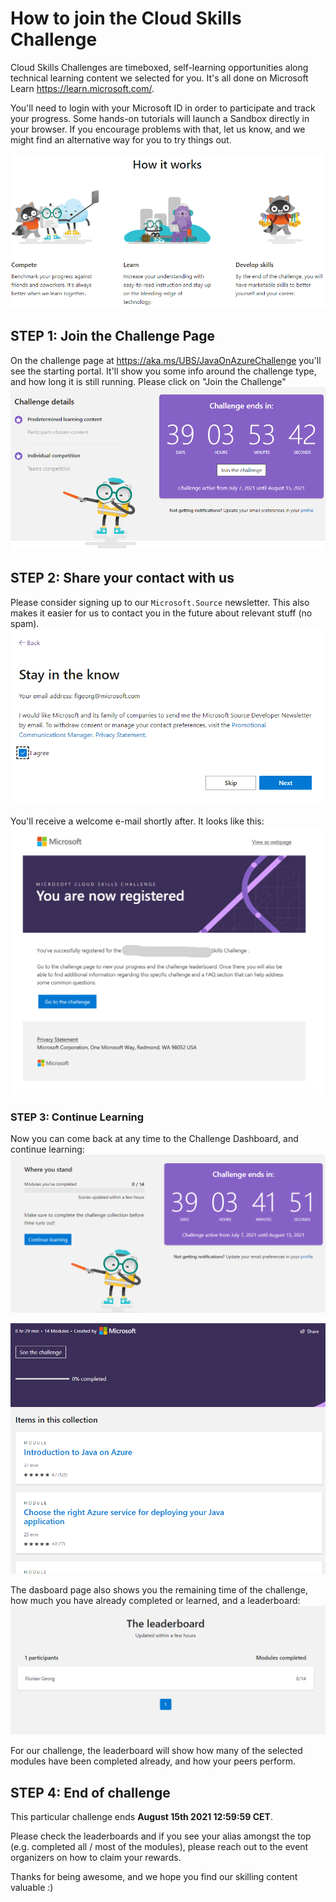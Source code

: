 # How to join the Cloud Skills Challenge

Cloud Skills Challenges are timeboxed, self-learning opportunities
along technical learning content we selected for you. 
It's all done on Microsoft Learn https://learn.microsoft.com/.

You'll need to login with your Microsoft ID in order to participate and track your progress.
Some hands-on tutorials will launch a Sandbox directly in your browser. If you encourage problems with that, let us know, and we might find an alternative way for you to try things out.

![](./img/csc_how_it_works.png)

## STEP 1: Join the Challenge Page
On the challenge page at https://aka.ms/UBS/JavaOnAzureChallenge
you'll see the starting portal. It'll show you some info around the challenge type, and how long it is still running. 
Please click on "Join the Challenge"
![](./img/csc_join_challenge.png)

## STEP 2: Share your contact with us
Please consider signing up to our ``Microsoft.Source`` newsletter.
This also makes it easier for us to contact you in the future about relevant stuff (no spam).
![](./img/csc_join_subscribe_newsletter.png)

You'll receive a welcome e-mail shortly after. It looks like this:
![](./img/csc_join_confirm_mail.png)

### STEP 3: Continue Learning
Now you can come back at any time to the Challenge Dashboard, and continue learning:
![](./img/csc_challenge_home.png)

![](./img/csc_start_learning.png)

The dasboard page also shows you the remaining time of the challenge, how much you have already completed or learned, and a leaderboard:
![](./img/csc_leaderboard.png)

For our challenge, the leaderboard will show how many of the selected modules have been completed already, and how your peers perform.


## STEP 4: End of challenge

This particular challenge ends **August 15th 2021 12:59:59 CET**.

Please check the leaderboards and if you see your alias amongst the top (e.g. completed all / most of the modules), please reach out to the event organizers on how to claim your rewards.

Thanks for being awesome, and we hope you find our skilling content valuable :)




